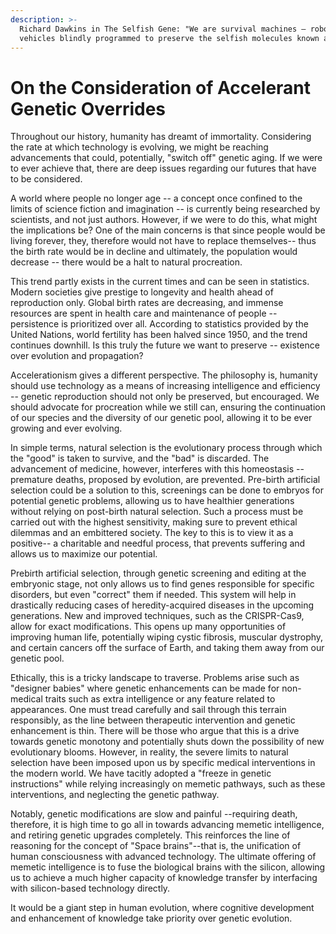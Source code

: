 ```yaml
---
description: >-
  Richard Dawkins in The Selfish Gene: "We are survival machines — robot
  vehicles blindly programmed to preserve the selfish molecules known as genes."
---
```


# On the Consideration of Accelerant Genetic Overrides

Throughout our history, humanity has dreamt of immortality. Considering the rate at which technology is evolving, we might be reaching advancements that could, potentially, "switch off" genetic aging. If we were to ever achieve that, there are deep issues regarding our futures that have to be considered.

A world where people no longer age -- a concept once confined to the limits of science fiction and imagination -- is currently being researched by scientists, and not just authors. However, if we were to do this, what might the implications be? One of the main concerns is that since people would be living forever, they, therefore would not have to replace themselves-- thus the birth rate would be in decline and ultimately, the population would decrease -- there would be a halt to natural procreation.

This trend partly exists in the current times and can be seen in statistics. Modern societies give prestige to longevity and health ahead of reproduction only. Global birth rates are decreasing, and immense resources are spent in health care and maintenance of people -- persistence is prioritized over all. According to statistics provided by the United Nations, world fertility has been halved since 1950, and the trend continues downhill. Is this truly the future we want to preserve -- existence over evolution and propagation?

Accelerationism gives a different perspective. The philosophy is, humanity should use technology as a means of increasing intelligence and efficiency -- genetic reproduction should not only be preserved, but encouraged. We should advocate for procreation while we still can, ensuring the continuation of our species and the diversity of our genetic pool, allowing it to be ever growing and ever evolving.&#x20;

In simple terms, natural selection is the evolutionary process through which the "good" is taken to survive, and the "bad" is discarded. The advancement of medicine, however, interferes with this homeostasis -- premature deaths, proposed by evolution, are prevented. Pre-birth artificial selection could be a solution to this, screenings can be done to embryos for potential genetic problems, allowing us to have healthier generations without relying on post-birth natural selection. Such a process must be carried out with the highest sensitivity, making sure to prevent ethical dilemmas and an embittered society. The key to this is to view it as a positive-- a charitable and needful process, that prevents suffering and allows us to maximize our potential.

Prebirth artificial selection, through genetic screening and editing at the embryonic stage, not only allows us to find genes responsible for specific disorders, but even "correct" them if needed. This system will help in drastically reducing cases of heredity-acquired diseases in the upcoming generations. New and improved techniques, such as the CRISPR-Cas9, allow for exact modifications. This opens up many opportunities of improving human life, potentially wiping cystic fibrosis, muscular dystrophy, and certain cancers off the surface of Earth, and taking them away from our genetic pool.

Ethically, this is a tricky landscape to traverse. Problems arise such as "designer babies" where genetic enhancements can be made for non-medical traits such as extra intelligence or any feature related to appearances. One must tread carefully and sail through this terrain responsibly, as the line between therapeutic intervention and genetic enhancement is thin. There will be those who argue that this is a drive towards genetic monotony and potentially shuts down the possibility of new evolutionary blooms. However, in reality, the severe limits to natural selection have been imposed upon us by specific medical interventions in the modern world. We have tacitly adopted a "freeze in genetic instructions" while relying increasingly on memetic pathways, such as these interventions, and neglecting the genetic pathway.

Notably, genetic modifications are slow and painful --requiring death, therefore, it is high time to go all in towards advancing memetic intelligence, and retiring genetic upgrades completely. This reinforces the line of reasoning for the concept of "Space brains"--that is, the unification of human consciousness with advanced technology. The ultimate offering of memetic intelligence is to fuse the biological brains with the silicon, allowing us to achieve a much higher capacity of knowledge transfer by interfacing with silicon-based technology directly.&#x20;

It would be a giant step in human evolution, where cognitive development and enhancement of knowledge take priority over genetic evolution.&#x20;

